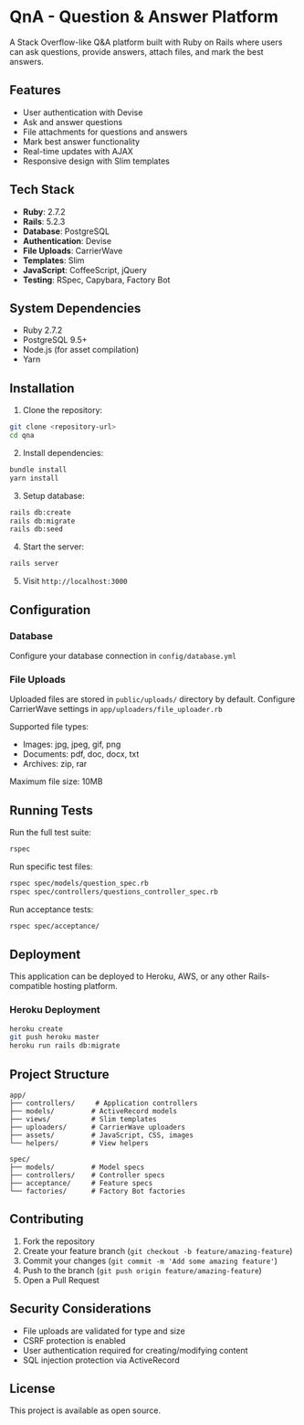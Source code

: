 # QnA - Question & Answer Platform

A Stack Overflow-like Q&A platform built with Ruby on Rails where users can ask questions, provide answers, attach files, and mark the best answers.

## Features

- User authentication with Devise
- Ask and answer questions
- File attachments for questions and answers
- Mark best answer functionality
- Real-time updates with AJAX
- Responsive design with Slim templates

## Tech Stack

- **Ruby**: 2.7.2
- **Rails**: 5.2.3
- **Database**: PostgreSQL
- **Authentication**: Devise
- **File Uploads**: CarrierWave
- **Templates**: Slim
- **JavaScript**: CoffeeScript, jQuery
- **Testing**: RSpec, Capybara, Factory Bot

## System Dependencies

- Ruby 2.7.2
- PostgreSQL 9.5+
- Node.js (for asset compilation)
- Yarn

## Installation

1. Clone the repository:
```bash
git clone <repository-url>
cd qna
```

2. Install dependencies:
```bash
bundle install
yarn install
```

3. Setup database:
```bash
rails db:create
rails db:migrate
rails db:seed
```

4. Start the server:
```bash
rails server
```

5. Visit `http://localhost:3000`

## Configuration

### Database

Configure your database connection in `config/database.yml`

### File Uploads

Uploaded files are stored in `public/uploads/` directory by default. Configure CarrierWave settings in `app/uploaders/file_uploader.rb`

Supported file types:
- Images: jpg, jpeg, gif, png
- Documents: pdf, doc, docx, txt
- Archives: zip, rar

Maximum file size: 10MB

## Running Tests

Run the full test suite:
```bash
rspec
```

Run specific test files:
```bash
rspec spec/models/question_spec.rb
rspec spec/controllers/questions_controller_spec.rb
```

Run acceptance tests:
```bash
rspec spec/acceptance/
```

## Deployment

This application can be deployed to Heroku, AWS, or any other Rails-compatible hosting platform.

### Heroku Deployment

```bash
heroku create
git push heroku master
heroku run rails db:migrate
```

## Project Structure

```
app/
├── controllers/     # Application controllers
├── models/         # ActiveRecord models
├── views/          # Slim templates
├── uploaders/      # CarrierWave uploaders
├── assets/         # JavaScript, CSS, images
└── helpers/        # View helpers

spec/
├── models/         # Model specs
├── controllers/    # Controller specs
├── acceptance/     # Feature specs
└── factories/      # Factory Bot factories
```

## Contributing

1. Fork the repository
2. Create your feature branch (`git checkout -b feature/amazing-feature`)
3. Commit your changes (`git commit -m 'Add some amazing feature'`)
4. Push to the branch (`git push origin feature/amazing-feature`)
5. Open a Pull Request

## Security Considerations

- File uploads are validated for type and size
- CSRF protection is enabled
- User authentication required for creating/modifying content
- SQL injection protection via ActiveRecord

## License

This project is available as open source.
